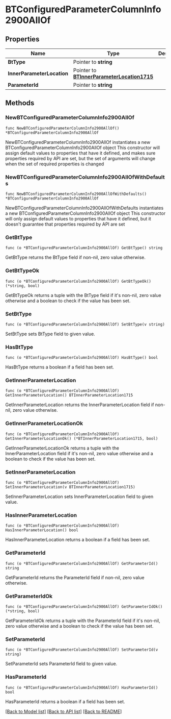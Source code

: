 # BTConfiguredParameterColumnInfo2900AllOf

## Properties

Name | Type | Description | Notes
------------ | ------------- | ------------- | -------------
**BtType** | Pointer to **string** |  | [optional] 
**InnerParameterLocation** | Pointer to [**BTInnerParameterLocation1715**](BTInnerParameterLocation-1715.md) |  | [optional] 
**ParameterId** | Pointer to **string** |  | [optional] 

## Methods

### NewBTConfiguredParameterColumnInfo2900AllOf

`func NewBTConfiguredParameterColumnInfo2900AllOf() *BTConfiguredParameterColumnInfo2900AllOf`

NewBTConfiguredParameterColumnInfo2900AllOf instantiates a new BTConfiguredParameterColumnInfo2900AllOf object
This constructor will assign default values to properties that have it defined,
and makes sure properties required by API are set, but the set of arguments
will change when the set of required properties is changed

### NewBTConfiguredParameterColumnInfo2900AllOfWithDefaults

`func NewBTConfiguredParameterColumnInfo2900AllOfWithDefaults() *BTConfiguredParameterColumnInfo2900AllOf`

NewBTConfiguredParameterColumnInfo2900AllOfWithDefaults instantiates a new BTConfiguredParameterColumnInfo2900AllOf object
This constructor will only assign default values to properties that have it defined,
but it doesn't guarantee that properties required by API are set

### GetBtType

`func (o *BTConfiguredParameterColumnInfo2900AllOf) GetBtType() string`

GetBtType returns the BtType field if non-nil, zero value otherwise.

### GetBtTypeOk

`func (o *BTConfiguredParameterColumnInfo2900AllOf) GetBtTypeOk() (*string, bool)`

GetBtTypeOk returns a tuple with the BtType field if it's non-nil, zero value otherwise
and a boolean to check if the value has been set.

### SetBtType

`func (o *BTConfiguredParameterColumnInfo2900AllOf) SetBtType(v string)`

SetBtType sets BtType field to given value.

### HasBtType

`func (o *BTConfiguredParameterColumnInfo2900AllOf) HasBtType() bool`

HasBtType returns a boolean if a field has been set.

### GetInnerParameterLocation

`func (o *BTConfiguredParameterColumnInfo2900AllOf) GetInnerParameterLocation() BTInnerParameterLocation1715`

GetInnerParameterLocation returns the InnerParameterLocation field if non-nil, zero value otherwise.

### GetInnerParameterLocationOk

`func (o *BTConfiguredParameterColumnInfo2900AllOf) GetInnerParameterLocationOk() (*BTInnerParameterLocation1715, bool)`

GetInnerParameterLocationOk returns a tuple with the InnerParameterLocation field if it's non-nil, zero value otherwise
and a boolean to check if the value has been set.

### SetInnerParameterLocation

`func (o *BTConfiguredParameterColumnInfo2900AllOf) SetInnerParameterLocation(v BTInnerParameterLocation1715)`

SetInnerParameterLocation sets InnerParameterLocation field to given value.

### HasInnerParameterLocation

`func (o *BTConfiguredParameterColumnInfo2900AllOf) HasInnerParameterLocation() bool`

HasInnerParameterLocation returns a boolean if a field has been set.

### GetParameterId

`func (o *BTConfiguredParameterColumnInfo2900AllOf) GetParameterId() string`

GetParameterId returns the ParameterId field if non-nil, zero value otherwise.

### GetParameterIdOk

`func (o *BTConfiguredParameterColumnInfo2900AllOf) GetParameterIdOk() (*string, bool)`

GetParameterIdOk returns a tuple with the ParameterId field if it's non-nil, zero value otherwise
and a boolean to check if the value has been set.

### SetParameterId

`func (o *BTConfiguredParameterColumnInfo2900AllOf) SetParameterId(v string)`

SetParameterId sets ParameterId field to given value.

### HasParameterId

`func (o *BTConfiguredParameterColumnInfo2900AllOf) HasParameterId() bool`

HasParameterId returns a boolean if a field has been set.


[[Back to Model list]](../README.md#documentation-for-models) [[Back to API list]](../README.md#documentation-for-api-endpoints) [[Back to README]](../README.md)


